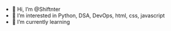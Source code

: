 - 👋 Hi, I’m @Shiftnter
- 👀 I’m interested in Python, DSA, DevOps, html, css, javascript
- 🌱 I’m currently learning 

<!---
Shiftnter/Shiftnter is a ✨ special ✨ repository because its `README.md` (this file) appears on your GitHub profile.
You can click the Preview link to take a look at your changes.
--->
